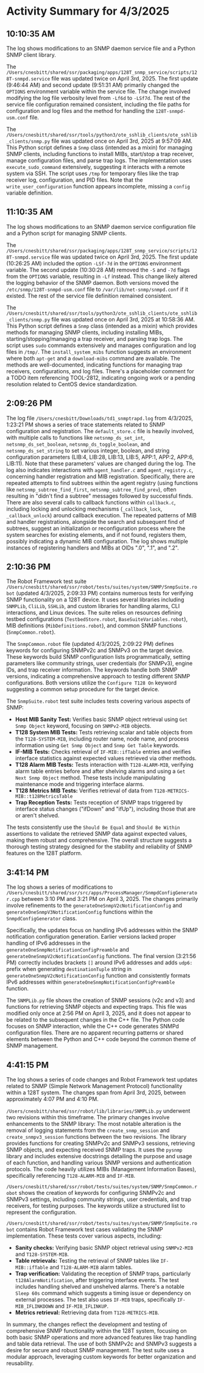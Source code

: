 # Activity Summary for 4/3/2025

## 10:10:35 AM
The log shows modifications to an SNMP daemon service file and a Python SNMP client library.

The `/Users/cnesbitt/shared/ssr/packaging/apps/128T_snmp_service/scripts/128T-snmpd.service` file was updated twice on April 3rd, 2025.  The first update (9:46:44 AM) and second update (9:51:31 AM) primarily changed the `OPTIONS` environment variable within the service file. The change involved modifying the log file verbosity level from `-Lf6d` to `-LSf7d`.  The rest of the service file configuration remained consistent, including the file paths for configuration and log files and the method for handling the `128T-snmpd-usm.conf` file.

The `/Users/cnesbitt/shared/ssr/tools/python3/ote_sshlib_clients/ote_sshlib_clients/snmp.py` file was updated once on April 3rd, 2025 at 9:57:09 AM. This Python script defines a `Snmp` class (intended as a mixin) for managing SNMP clients, including functions to install MIBs, start/stop a trap receiver, manage configuration files, and parse trap logs.  The implementation uses `execute_sudo_command` extensively, suggesting it interacts with a remote system via SSH. The script uses `/tmp` for temporary files like the trap receiver log, configuration, and PID files.  Note that the `write_user_configuration` function appears incomplete, missing a `config` variable definition.


## 11:10:35 AM
The log shows modifications to an SNMP daemon service configuration file and a Python script for managing SNMP clients.

The `/Users/cnesbitt/shared/ssr/packaging/apps/128T_snmp_service/scripts/128T-snmpd.service` file was updated twice on April 3rd, 2025.  The first update (10:26:25 AM) included the option `-LSf-7d` in the `OPTIONS` environment variable. The second update (10:30:28 AM) removed the `-S` and `-7d` flags from the `OPTIONS` variable, resulting in `-Lf` instead. This change likely altered the logging behavior of the SNMP daemon.  Both versions moved the `/etc/snmp/128T-snmpd-usm.conf` file to `/var/lib/net-snmp/snmpd.conf` if it existed.  The rest of the service file definition remained consistent.

The `/Users/cnesbitt/shared/ssr/tools/python3/ote_sshlib_clients/ote_sshlib_clients/snmp.py` file was updated once on April 3rd, 2025 at 10:58:36 AM. This Python script defines a `Snmp` class (intended as a mixin) which provides methods for managing SNMP clients, including installing MIBs, starting/stopping/managing a trap receiver, and parsing trap logs.  The script uses `sudo` commands extensively and manages configuration and log files in `/tmp/`. The `install_system_mibs` function suggests an environment where both `apt-get` and a `download-mibs` command are available.  The methods are well-documented, indicating functions for managing trap receivers, configurations, and log files.  There's a placeholder comment for a TODO item referencing TOOL-2812, indicating ongoing work or a pending resolution related to CentOS device standardization.


## 2:09:26 PM
The log file `/Users/cnesbitt/Downloads/td1_snmptrapd.log` from 4/3/2025, 1:23:21 PM shows a series of trace statements related to SNMP configuration and registration.  The `default_store.c` file is heavily involved, with multiple calls to functions like `netsnmp_ds_set_int`, `netsnmp_ds_set_boolean`, `netsnmp_ds_toggle_boolean`, and `netsnmp_ds_set_string` to set various integer, boolean, and string configuration parameters (LIB:4, LIB:28, LIB:13, LIB:5, APP:1, APP:2, APP:6, LIB:11).  Note that these parameters' values are changed during the log.  The log also indicates interactions with `agent_handler.c` and `agent_registry.c`, concerning handler registration and MIB registration.  Specifically, there are repeated attempts to find subtrees within the agent registry (using functions like `netsnmp_subtree_find_first`, `netsnmp_subtree_find_prev`),  often resulting in "didn't find a subtree" messages followed by successful finds.  There are also several calls to callback functions within `callback.c`, including locking and unlocking mechanisms (`_callback_lock`, `_callback_unlock`)  around callback execution.  The repeated patterns of MIB and handler registrations, alongside the search and subsequent find of subtrees, suggest an initialization or reconfiguration process where the system searches for existing elements, and if not found, registers them, possibly indicating a dynamic MIB configuration. The log shows multiple instances of registering handlers and MIBs at OIDs ".0", ".1", and ".2".


## 2:10:36 PM
The Robot Framework test suite `/Users/cnesbitt/shared/ssr/robot/tests/suites/system/SNMP/SnmpSuite.robot` (updated 4/3/2025, 2:09:33 PM) contains numerous tests for verifying SNMP functionality on a 128T device.  It uses several libraries including `SNMPLib`, `CliLib`, `SSHLib`, and custom libraries for handling alarms, CLI interactions, and Linux devices.  The suite relies on resources defining testbed configurations (`TestbedStore.robot`, `BaseSuiteVariables.robot`), MIB definitions (`MibDefinitions.robot`), and common SNMP functions (`SnmpCommon.robot`).

The `SnmpCommon.robot` file (updated 4/3/2025, 2:09:22 PM) defines keywords for configuring SNMPv2c and SNMPv3 on the target device.  These keywords build SNMP configuration lists programmatically, setting parameters like community strings, user credentials (for SNMPv3), engine IDs, and trap receiver information.  The keywords handle both SNMP versions, indicating a comprehensive approach to testing different SNMP configurations.  Both versions utilize the `Configure T128 On` keyword suggesting a common setup procedure for the target device.


The `SnmpSuite.robot` test suite includes tests covering various aspects of SNMP:

* **Host MIB Sanity Test:**  Verifies basic SNMP object retrieval using `Get Snmp Object` keyword, focusing on `SNMPv2-MIB` objects.
* **T128 System MIB Tests:**  Tests retrieving scalar and table objects from the `T128-SYSTEM-MIB`, including router name, node name, and process information using `Get Snmp Object` and `Snmp Get Table` keywords.
* **IF-MIB Tests:**  Checks retrieval of `IF-MIB::ifTable` entries and verifies interface statistics against expected values retrieved via other methods.
* **T128 Alarm MIB Tests:**  Tests interaction with `T128-ALARM-MIB`, verifying alarm table entries before and after shelving alarms and using a `Get Next Snmp Object` method.  These tests include manipulating maintenance mode and triggering interface alarms.
* **T128 Metrics MIB Tests:**  Verifies retrieval of data from `T128-METRICS-MIB::t128MetricsTable`
* **Trap Reception Tests:**  Tests reception of SNMP traps triggered by interface status changes ("ifDown" and "ifUp"), including those that are or aren't shelved.


The tests consistently use the `Should Be Equal` and `Should Be Within` assertions to validate the retrieved SNMP data against expected values, making them robust and comprehensive.  The overall structure suggests a thorough testing strategy designed for the stability and reliability of SNMP features on the 128T platform.


## 3:41:14 PM
The log shows a series of modifications to `/Users/cnesbitt/shared/ssr/src/apps/ProcessManager/SnmpdConfigGenerator.cpp` between 3:10 PM and 3:21 PM on April 3, 2025.  The changes primarily involve refinements to the `generateOneSnmpV2cNotificationConfig` and `generateOneSnmpV3NotificationConfig` functions within the `SnmpdConfigGenerator` class.

Specifically, the updates focus on handling IPv6 addresses within the SNMP notification configuration generation. Earlier versions lacked proper handling of IPv6 addresses in the `generateOneSnmpNotificationConfigPreamble` and `generateOneSnmpV2cNotificationConfig` functions.  The final version (3:21:56 PM) correctly includes brackets `[]` around IPv6 addresses and adds `udp6:` prefix when generating `destinationTuple` string in  `generateOneSnmpV2cNotificationConfig` function and consistently formats IPv6 addresses within `generateOneSnmpNotificationConfigPreamble` function.

The `SNMPLib.py` file shows the creation of SNMP sessions (v2c and v3) and functions for retrieving SNMP objects and expecting traps. This file was modified only once at 2:56 PM on April 3, 2025, and it does not appear to be related to the subsequent changes in the C++ file.  The Python code focuses on SNMP interaction, while the C++ code generates SNMPd configuration files.  There are no apparent recurring patterns or shared elements between the Python and C++ code beyond the common theme of SNMP management.


## 4:41:15 PM
The log shows a series of code changes and Robot Framework test updates related to SNMP (Simple Network Management Protocol) functionality within a 128T system.  The changes span from April 3rd, 2025, between approximately 4:07 PM and 4:10 PM.

`/Users/cnesbitt/shared/ssr/robot/lib/libraries/SNMPLib.py` underwent two revisions within this timeframe.  The primary changes involve enhancements to the SNMP library:  The most notable alteration is the removal of logging statements from the `create_snmp_session` and `create_snmpv3_session` functions between the two revisions.  The library provides functions for creating SNMPv2c and SNMPv3 sessions, retrieving SNMP objects, and expecting received SNMP traps. It uses the `pysnmp` library and includes extensive docstrings detailing the purpose and usage of each function, and handling various SNMP versions and authentication protocols.  The code heavily utilizes MIBs (Management Information Bases), specifically referencing `T128-ALARM-MIB` and `IF-MIB`.

`/Users/cnesbitt/shared/ssr/robot/tests/suites/system/SNMP/SnmpCommon.robot` shows the creation of keywords for configuring SNMPv2c and SNMPv3 settings, including community strings, user credentials, and trap receivers, for testing purposes.  The keywords utilize a structured list to represent the configuration.

`/Users/cnesbitt/shared/ssr/robot/tests/suites/system/SNMP/SnmpSuite.robot` contains Robot Framework test cases validating the SNMP implementation. These tests cover various aspects, including:

* **Sanity checks:** Verifying basic SNMP object retrieval using `SNMPv2-MIB` and `T128-SYSTEM-MIB`.
* **Table retrievals:** Testing the retrieval of SNMP tables like `IF-MIB::ifTable` and `T128-ALARM-MIB` alarm tables.
* **Trap verification:**  Validating the reception of SNMP traps, particularly `t128AlarmNotification`, after triggering interface events.  The test includes handling shelved and unshelved alarms.  There's a notable `Sleep 60s` command which suggests a timing issue or dependency on external processes.  The test also uses `IF-MIB` traps, specifically `IF-MIB_IFLINKDOWN` and `IF-MIB_IFLINKUP`.
* **Metrics retrieval:** Retrieving data from `T128-METRICS-MIB`.


In summary, the changes reflect the development and testing of comprehensive SNMP functionality within the 128T system, focusing on both basic SNMP operations and more advanced features like trap handling and table data retrieval. The use of both SNMPv2c and SNMPv3 suggests a desire for secure and robust SNMP management. The test suite uses a modular approach, leveraging custom keywords for better organization and reusability.
